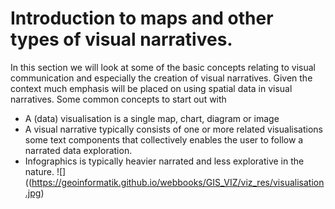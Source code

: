 # Introduction to maps and other types of visual narratives.
In this section we will look at some of the basic concepts relating to visual communication and especially the creation of visual narratives. Given the context much emphasis will be placed on using spatial data in visual narratives. 
Some common concepts to start out with

* A (data) visualisation is a single map, chart, diagram or image 
* A visual narrative typically consists of one or more related visualisations some text components that collectively enables the user to follow a narrated data exploration.
* Infographics is typically heavier narrated and less explorative in the nature.
![]((https://geoinformatik.github.io/webbooks/GIS_VIZ/viz_res/visualisation.jpg)
